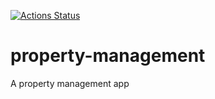 [![Actions Status](https://xxx.execute-api.us-west-2.amazonaws.com/production/badge/Basemera/property-management)](https://xxx.execute-api.us-west-2.amazonaws.com/production/results/Basemera/property-management)

# property-management
A property management app
